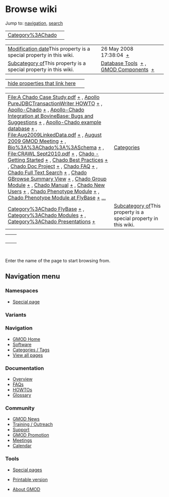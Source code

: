 



<span id="top"></span>




# <span dir="auto">Browse wiki</span>



Jump to: [navigation](#mw-navigation), [search](#p-search)


|                                                         |     |
|---------------------------------------------------------|-----|
| [Category%3AChado](/wiki/Category%3AChado "Category%3AChado") |     |

|  |  |
|----|----|
| <span class="smw-highlighter" data-type="1" state="inline" data-title="Property"><span class="smwbuiltin">[Modification date](/wiki/Property:Modification_date "Property:Modification date")</span><span class="smwttcontent">This property is a special property in this wiki.</span></span> | <span class="smwb-value">26 May 2008 17:38:04  <span class="smwsearch">[+](/wiki/Special%3ASearchByProperty/Modification-20date/26-20May-202008-2017:38:04 "Special%3ASearchByProperty/Modification-20date/26-20May-202008-2017:38:04")</span></span> |
| <span class="smw-highlighter" data-type="1" state="inline" data-title="Property"><span class="smwbuiltin">[Subcategory of](/wiki/Property:Subcategory_of "Property:Subcategory of")</span><span class="smwttcontent">This property is a special property in this wiki.</span></span> | <span class="smwb-value">[Database Tools](/wiki/Category%3ADatabase_Tools "Category%3ADatabase Tools")  <span class="smwsearch">[+](/wiki/Special%3ASearchByProperty/Subcategory-20of/Database-20Tools "Special%3ASearchByProperty/Subcategory-20of/Database-20Tools")</span></span> , <span class="smwb-value">[GMOD Components](/wiki/Category%3AGMOD_Components "Category%3AGMOD Components")  <span class="smwsearch">[+](/wiki/Special%3ASearchByProperty/Subcategory-20of/GMOD-20Components "Special%3ASearchByProperty/Subcategory-20of/GMOD-20Components")</span></span> |

<span id="smw_browse_incoming"></span>

|  |  |
|----|----|
| [hide properties that link here](/mediawiki/index.php?title=Special:Browse&offset=0&dir=out&article=Category%3AChado)  |  |

|  |  |
|----|----|
| <span class="smwb-ivalue">[File:A Chado Case Study.pdf](/wiki/File:A_Chado_Case_Study.pdf "File:A Chado Case Study.pdf") <span class="smwbrowse">[+](/wiki/Special%3ABrowse/File:A-20Chado-20Case-20Study.pdf "Special%3ABrowse/File:A-20Chado-20Case-20Study.pdf")</span></span> , <span class="smwb-ivalue">[Apollo PureJDBCTransactionWriter HOWTO](/wiki/Apollo_PureJDBCTransactionWriter_HOWTO "Apollo PureJDBCTransactionWriter HOWTO") <span class="smwbrowse">[+](/wiki/Special%3ABrowse/Apollo-20PureJDBCTransactionWriter-20HOWTO "Special%3ABrowse/Apollo-20PureJDBCTransactionWriter-20HOWTO")</span></span> , <span class="smwb-ivalue">[Apollo-Chado](/wiki/Apollo-Chado "Apollo-Chado") <span class="smwbrowse">[+](/wiki/Special%3ABrowse/Apollo-2DChado "Special%3ABrowse/Apollo-2DChado")</span></span> , <span class="smwb-ivalue">[Apollo-Chado Integration at BovineBase: Bugs and Suggestions](/wiki/Apollo-Chado_Integration_at_BovineBase%3A_Bugs_and_Suggestions "Apollo-Chado Integration at BovineBase: Bugs and Suggestions") <span class="smwbrowse">[+](/wiki/Special%3ABrowse/Apollo-2DChado-20Integration-20at-20BovineBase:-20Bugs-20and-20Suggestions "Special%3ABrowse/Apollo-2DChado-20Integration-20at-20BovineBase:-20Bugs-20and-20Suggestions")</span></span> , <span class="smwb-ivalue">[Apollo-Chado example database](/wiki/Apollo-Chado_example_database "Apollo-Chado example database") <span class="smwbrowse">[+](/wiki/Special%3ABrowse/Apollo-2DChado-20example-20database "Special%3ABrowse/Apollo-2DChado-20example-20database")</span></span> , <span class="smwb-ivalue">[File:Aug2009LinkedData.pdf](/wiki/File:Aug2009LinkedData.pdf "File:Aug2009LinkedData.pdf") <span class="smwbrowse">[+](/wiki/Special%3ABrowse/File:Aug2009LinkedData.pdf "Special%3ABrowse/File:Aug2009LinkedData.pdf")</span></span> , <span class="smwb-ivalue">[August 2009 GMOD Meeting](/wiki/August_2009_GMOD_Meeting "August 2009 GMOD Meeting") <span class="smwbrowse">[+](/wiki/Special%3ABrowse/August-202009-20GMOD-20Meeting "Special%3ABrowse/August-202009-20GMOD-20Meeting")</span></span> , <span class="smwb-ivalue">[Bio%3A%3AChado%3A%3ASchema](/wiki/Bio%3A%3AChado%3A%3ASchema "Bio%3A%3AChado%3A%3ASchema") <span class="smwbrowse">[+](/wiki/Special%3ABrowse/Bio%3A%3AChado%3A%3ASchema "Special%3ABrowse/Bio%3A%3AChado%3A%3ASchema")</span></span> , <span class="smwb-ivalue">[File:CRAWL Sept2010.pdf](/wiki/File:CRAWL_Sept2010.pdf "File:CRAWL Sept2010.pdf") <span class="smwbrowse">[+](/wiki/Special%3ABrowse/File:CRAWL-20Sept2010.pdf "Special%3ABrowse/File:CRAWL-20Sept2010.pdf")</span></span> , <span class="smwb-ivalue">[Chado - Getting Started](/wiki/Chado_-_Getting_Started "Chado - Getting Started") <span class="smwbrowse">[+](/wiki/Special%3ABrowse/Chado-20-2D-20Getting-20Started "Special%3ABrowse/Chado-20-2D-20Getting-20Started")</span></span> , <span class="smwb-ivalue">[Chado Best Practices](/wiki/Chado_Best_Practices "Chado Best Practices") <span class="smwbrowse">[+](/wiki/Special%3ABrowse/Chado-20Best-20Practices "Special%3ABrowse/Chado-20Best-20Practices")</span></span> , <span class="smwb-ivalue">[Chado Doc Project](/wiki/Chado_Doc_Project "Chado Doc Project") <span class="smwbrowse">[+](/wiki/Special%3ABrowse/Chado-20Doc-20Project "Special%3ABrowse/Chado-20Doc-20Project")</span></span> , <span class="smwb-ivalue">[Chado FAQ](/wiki/Chado_FAQ "Chado FAQ") <span class="smwbrowse">[+](/wiki/Special%3ABrowse/Chado-20FAQ "Special%3ABrowse/Chado-20FAQ")</span></span> , <span class="smwb-ivalue">[Chado Full Text Search](/wiki/Chado_Full_Text_Search "Chado Full Text Search") <span class="smwbrowse">[+](/wiki/Special%3ABrowse/Chado-20Full-20Text-20Search "Special%3ABrowse/Chado-20Full-20Text-20Search")</span></span> , <span class="smwb-ivalue">[Chado GBrowse Summary View](/wiki/Chado_GBrowse_Summary_View "Chado GBrowse Summary View") <span class="smwbrowse">[+](/wiki/Special%3ABrowse/Chado-20GBrowse-20Summary-20View "Special%3ABrowse/Chado-20GBrowse-20Summary-20View")</span></span> , <span class="smwb-ivalue">[Chado Group Module](/wiki/Chado_Group_Module "Chado Group Module") <span class="smwbrowse">[+](/wiki/Special%3ABrowse/Chado-20Group-20Module "Special%3ABrowse/Chado-20Group-20Module")</span></span> , <span class="smwb-ivalue">[Chado Manual](/wiki/Chado_Manual "Chado Manual") <span class="smwbrowse">[+](/wiki/Special%3ABrowse/Chado-20Manual "Special%3ABrowse/Chado-20Manual")</span></span> , <span class="smwb-ivalue">[Chado New Users](/wiki/Chado_New_Users "Chado New Users") <span class="smwbrowse">[+](/wiki/Special%3ABrowse/Chado-20New-20Users "Special%3ABrowse/Chado-20New-20Users")</span></span> , <span class="smwb-ivalue">[Chado Phenotype Module](/wiki/Chado_Phenotype_Module "Chado Phenotype Module") <span class="smwbrowse">[+](/wiki/Special%3ABrowse/Chado-20Phenotype-20Module "Special%3ABrowse/Chado-20Phenotype-20Module")</span></span> , <span class="smwb-ivalue">[Chado Phenotype Module at FlyBase](/wiki/Chado_Phenotype_Module_at_FlyBase "Chado Phenotype Module at FlyBase") <span class="smwbrowse">[+](/wiki/Special%3ABrowse/Chado-20Phenotype-20Module-20at-20FlyBase "Special%3ABrowse/Chado-20Phenotype-20Module-20at-20FlyBase")</span></span> […](/mediawiki/index.php?title=Special%3ASearchByProperty&property=&value=Category%3AChado) | [Categories](/wiki/Special%3ACategories "Special%3ACategories") |
| <span class="smwb-ivalue">[Category%3AChado FlyBase](/wiki/Category%3AChado_FlyBase "Category%3AChado FlyBase") <span class="smwbrowse">[+](/wiki/Special%3ABrowse/Category%3AChado-20FlyBase "Special%3ABrowse/Category%3AChado-20FlyBase")</span></span> , <span class="smwb-ivalue">[Category%3AChado Modules](/wiki/Category%3AChado_Modules "Category%3AChado Modules") <span class="smwbrowse">[+](/wiki/Special%3ABrowse/Category%3AChado-20Modules "Special%3ABrowse/Category%3AChado-20Modules")</span></span> , <span class="smwb-ivalue">[Category%3AChado Presentations](/wiki/Category%3AChado_Presentations "Category%3AChado Presentations") <span class="smwbrowse">[+](/wiki/Special%3ABrowse/Category%3AChado-20Presentations "Special%3ABrowse/Category%3AChado-20Presentations")</span></span> | <span class="smw-highlighter" data-type="1" state="inline" data-title="Property"><span class="smwbuiltin">[Subcategory of](/wiki/Property:Subcategory_of "Property:Subcategory of")</span><span class="smwttcontent">This property is a special property in this wiki.</span></span> |

|     |     |
|-----|-----|
|     |     |

 

Enter the name of the page to start browsing from.  








## Navigation menu



### Namespaces

- <span id="ca-nstab-special">[Special
  page](/wiki/Special%3ABrowse/Category%3AChado "This is a special page, you cannot edit the page itself")</span>


### 

### Variants[](#)









<a href="/wiki/Main_Page"
style="background-image: url(http://gmod.org/images/GMOD-cogs.png);"
title="Visit the main page"></a>


### Navigation



- <span id="n-GMOD-Home">[GMOD Home](/wiki/Main_Page)</span>
- <span id="n-Software">[Software](/wiki/GMOD_Components)</span>
- <span id="n-Categories-.2F-Tags">[Categories /
  Tags](/wiki/Categories)</span>
- <span id="n-View-all-pages">[View all
  pages](/wiki/Special:AllPages)</span>




### Documentation



- <span id="n-Overview">[Overview](/wiki/Overview)</span>
- <span id="n-FAQs">[FAQs](/wiki/Category%3AFAQ)</span>
- <span id="n-HOWTOs">[HOWTOs](/wiki/Category%3AHOWTO)</span>
- <span id="n-Glossary">[Glossary](/wiki/Glossary)</span>




### Community



- <span id="n-GMOD-News">[GMOD News](/wiki/GMOD_News)</span>
- <span id="n-Training-.2F-Outreach">[Training /
  Outreach](/wiki/Training_and_Outreach)</span>
- <span id="n-Support">[Support](/wiki/Support)</span>
- <span id="n-GMOD-Promotion">[GMOD
  Promotion](/wiki/GMOD_Promotion)</span>
- <span id="n-Meetings">[Meetings](/wiki/Meetings)</span>
- <span id="n-Calendar">[Calendar](/wiki/Calendar)</span>




### Tools



- <span id="t-specialpages"><a href="/wiki/Special%3ASpecialPages" accesskey="q"
  title="A list of all special pages [q]">Special pages</a></span>
- <span id="t-print"><a
  href="/mediawiki/index.php?title=Special%3ABrowse/Category%3AChado&amp;printable=yes"
  rel="alternate" accesskey="p"
  title="Printable version of this page [p]">Printable version</a></span>





- <span id="footer-places-about">[About
  GMOD](/wiki/GMOD%3AAbout "GMOD%3AAbout")</span>

<!-- -->




